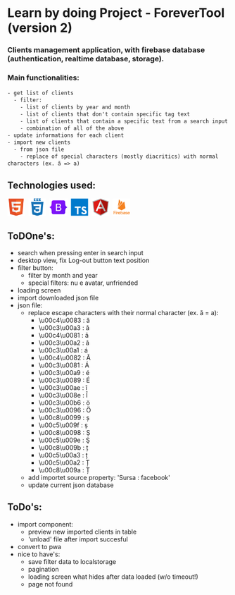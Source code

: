 # Learn by doing Project - ForeverTool (version 2)

### Clients management application, with firebase database (authentication, realtime database, storage).
  ### Main functionalities:
    - get list of clients
      - filter:
        - list of clients by year and month
        - list of clients that don't contain specific tag text
        - list of clients that contain a specific text from a search input
        - combination of all of the above
    - update informations for each client
    - import new clients
      - from json file
        - replace of special characters (mostly diacritics) with normal characters (ex. ă => a)


## Technologies used:
<div>
  <img src="https://github.com/devicons/devicon/blob/master/icons/html5/html5-original.svg" title="HTML5" alt="HTML" width="40" height="40"/>&nbsp;
  <img src="https://github.com/devicons/devicon/blob/master/icons/css3/css3-plain-wordmark.svg"  title="CSS3" alt="CSS" width="40" height="40"/>&nbsp;
  <img src="https://github.com/devicons/devicon/blob/master/icons/bootstrap/bootstrap-original.svg "  title="Bootstrap" alt="Bootstrap" width="40" height="40"/>&nbsp;
  <img src="https://github.com/devicons/devicon/blob/master/icons/typescript/typescript-original.svg" title="TypeScript" alt="TypeScript" width="40" height="40"/>&nbsp;
  <img src="https://github.com/devicons/devicon/blob/master/icons/angularjs/angularjs-original.svg" title="Angular" alt="Angular" width="40" height="40"/>&nbsp;
  <img src="https://github.com/devicons/devicon/blob/master/icons/firebase/firebase-plain-wordmark.svg" title="Firebase" alt="Firebase" width="40" height="40"/>&nbsp;
</div>


  ## ToDOne's:
  - search when pressing enter in search input
  - desktop view, fix Log-out button text position
  - filter button:
    - filter by month and year
    - special filters: nu e avatar, unfriended
  - loading screen
  - import downloaded json file
  - json file:
    - replace escape characters with their normal character (ex. ă = a):
      - \u00c4\u0083 : ă
      - \u00c3\u00a3 : ã
      - \u00c4\u0081 : ā
      - \u00c3\u00a2 : â
      - \u00c3\u00a1 : á
      - \u00c4\u0082 : Ă
      - \u00c3\u0081 : Á
      - \u00c3\u00a9 : é
      - \u00c3\u0089 : É
      - \u00c3\u00ae : î
      - \u00c3\u008e : Î
      - \u00c3\u00b6 : ö
      - \u00c3\u0096 : Ö
      - \u00c8\u0099 : ș
      - \u00c5\u009f : ș
      - \u00c8\u0098 : Ș
      - \u00c5\u009e : Ş
      - \u00c8\u009b : ț
      - \u00c5\u00a3 : ț
      - \u00c5\u00a2 : Ț
      - \u00c8\u009a : Ț
    - add importet source property: 'Sursa : facebook'
    - update current json database
  
  ## ToDo's:
  - import component:
    - preview new imported clients in table
    - 'unload' file after import succesful
  - convert to pwa
  - nice to have's:
    - save filter data to localstorage
    - pagination
    - loading screen what hides after data loaded (w/o timeout!)
    - page not found
